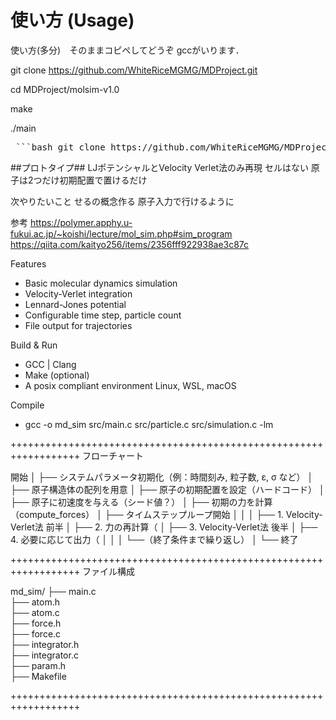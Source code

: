 # 使い方 (Usage)

使い方(多分)　そのままコピペしてどうぞ
gccがいります．

git clone https://github.com/WhiteRiceMGMG/MDProject.git

cd MDProject/molsim-v1.0

make

./main


<pre> ```bash git clone https://github.com/WhiteRiceMGMG/MDProject.git cd MDProject/molsim-v1.0 make ./main ``` </pre>





##プロトタイプ##
LJポテンシャルとVelocity Verlet法のみ再現
セルはない
原子は2つだけ初期配置で置けるだけ

次やりたいこと
せるの概念作る
原子入力で行けるように



参考
https://polymer.apphy.u-fukui.ac.jp/~koishi/lecture/mol_sim.php#sim_program
https://qiita.com/kaityo256/items/2356fff922938ae3c87c







Features
 - Basic molecular dynamics simulation
 - Velocity-Verlet integration
 - Lennard-Jones potential
 - Configurable time step, particle count
 - File output for trajectories 

Build & Run
 - GCC | Clang
 - Make (optional)
 - A posix compliant environment Linux, WSL, macOS

Compile
 - gcc -o md_sim src/main.c src/particle.c src/simulation.c -lm
 

 ++++++++++++++++++++++++++++++++++++++++++++++++++++++++++++++++++
 フローチャート

開始
│
├── システムパラメータ初期化（例：時間刻み, 粒子数, ε, σ など）
│
├── 原子構造体の配列を用意
│
├── 原子の初期配置を設定（ハードコード）
│
├── 原子に初速度を与える（シード値？）
│
├── 初期の力を計算（compute_forces）
│
├── タイムステップループ開始
│   │
│   ├── 1. Velocity-Verlet法 前半
│   ├── 2. 力の再計算（
│   ├── 3. Velocity-Verlet法 後半
│   ├── 4. 必要に応じて出力（
│   │
│   └──（終了条件まで繰り返し）
│
└── 終了

 ++++++++++++++++++++++++++++++++++++++++++++++++++++++++++++++++++
ファイル構成

 md_sim/
├── main.c         
├── atom.h         
├── atom.c         
├── force.h        
├── force.c        
├── integrator.h   
├── integrator.c   
├── param.h        
├── Makefile       

 ++++++++++++++++++++++++++++++++++++++++++++++++++++++++++++++++++
